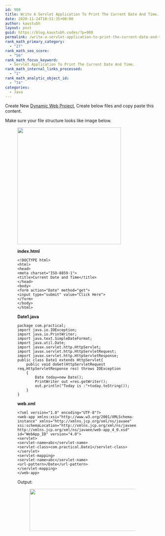 ```yaml
---
id: 908
title: Write A Servlet Application To Print The Current Date And Time.
date: 2020-11-24T10:51:35+00:00
author: kaustubh
layout: post
guid: https://blog.kaustubh.codes/?p=908
permalink: /write-a-servlet-application-to-print-the-current-date-and-time/
rank_math_primary_category:
  - "27"
rank_math_seo_score:
  - "56"
rank_math_focus_keyword:
  - Servlet Application To Print The Current Date And Time.
rank_math_internal_links_processed:
  - "1"
rank_math_analytic_object_id:
  - "74"
categories:
  - Java
---
```

Create New <a aria-label="Dynamic Web Project (opens in a new tab)" href="https://en.wikipedia.org/wiki/Dynamic_web_page" target="_blank" rel="noreferrer noopener" class="rank-math-link">Dynamic Web Project</a>, Create below files and copy paste this content.

Make sure your file structure looks like image below.<figure class="wp-block-image size-large">

<img loading="lazy" width="337" height="380" src="http://blog.kaustubh.codes/imgs/wp-content/uploads/2020/11/image-22.png" alt="" class="wp-image-909" srcset="https://blog.kaustubh.codes/imgs/wp-content/uploads/2020/11/image-22.png 337w, https://blog.kaustubh.codes/imgs/wp-content/uploads/2020/11/image-22-266x300.png 266w" sizes="(max-width: 337px) 100vw, 337px" /> 

**index.html**

<pre class="wp-block-code"><code>&lt;!DOCTYPE html>
&lt;html>
&lt;head>
&lt;meta charset="ISO-8859-1">
&lt;title>Current Date and Time&lt;/title>
&lt;/head>
&lt;body>
&lt;form action="Date" method="get">
&lt;input type="submit" value="Click Here">
&lt;/form>
&lt;/body>
&lt;/html></code></pre>

**Date1.java**

<pre class="wp-block-code"><code>package com.practical;
import java.io.IOException;
import java.io.PrintWriter;
import java.text.SimpleDateFormat;
import java.util.Date;
import javax.servlet.http.HttpServlet;
import javax.servlet.http.HttpServletRequest;
import javax.servlet.http.HttpServletResponse;
public class Date1 extends HttpServlet{
	public void doGet(HttpServletRequest req,HttpServletResponse res) throws IOException
	{
		Date today=new Date();
		PrintWriter out =res.getWriter();
		out.println("Today is :"+today.toString());
	}
}
</code></pre>

**web.xml**

<pre class="wp-block-code"><code>&lt;?xml version="1.0" encoding="UTF-8"?>
&lt;web-app xmlns:xsi="http://www.w3.org/2001/XMLSchema-instance" xmlns="http://xmlns.jcp.org/xml/ns/javaee" xsi:schemaLocation="http://xmlns.jcp.org/xml/ns/javaee http://xmlns.jcp.org/xml/ns/javaee/web-app_4_0.xsd" id="WebApp_ID" version="4.0">
&lt;servlet>
&lt;servlet-name>abc&lt;/servlet-name>
&lt;servlet-class>com.practical.Date1&lt;/servlet-class>
&lt;/servlet>
&lt;servlet-mapping>
&lt;servlet-name>abc&lt;/servlet-name>
&lt;url-pattern>/Date&lt;/url-pattern>
&lt;/servlet-mapping>
&lt;/web-app>
</code></pre>

Output:<figure class="wp-block-image size-large">

<img loading="lazy" width="440" height="137" src="http://blog.kaustubh.codes/imgs/wp-content/uploads/2020/11/image-23.png" alt="" class="wp-image-910" srcset="https://blog.kaustubh.codes/imgs/wp-content/uploads/2020/11/image-23.png 440w, https://blog.kaustubh.codes/imgs/wp-content/uploads/2020/11/image-23-300x93.png 300w" sizes="(max-width: 440px) 100vw, 440px" /> 